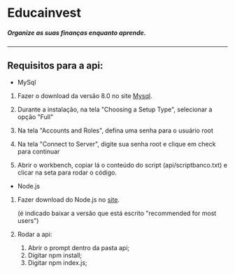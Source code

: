 # __Educainvest__
##### Organize as suas finanças enquanto aprende.
---




## Requisitos para a api:

* MySql

1. Fazer o download da versão 8.0 no site [Mysql](https://dev.mysql.com/downloads/windows/installer/8.0.html).

2. Durante a instalação, na tela "Choosing a Setup Type", selecionar a opção "Full"

3. Na tela "Accounts and Roles", defina uma senha para o usuário root

4. Na tela "Connect to Server", digite sua senha root e clique em check para continuar

5. Abrir o workbench, copiar lá o conteúdo do script (api/scriptbanco.txt) e clicar na seta para rodar o código.


* Node.js
1. Fazer download do Node.js no [site](https://nodejs.org/en). 

   (é indicado baixar a versão que está escrito "recommended for most users")

2. Rodar a api:
   1. Abrir o prompt dentro da pasta api;
   2. Digitar npm install;
   3. Digitar npm index.js;